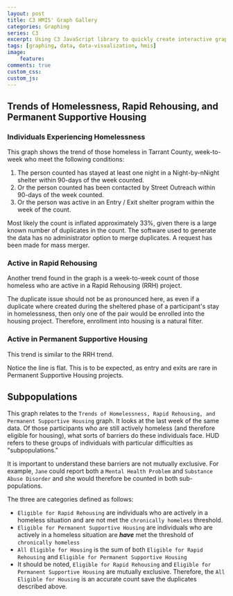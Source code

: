```yaml
---
layout: post
title: C3 HMIS' Graph Gallery
categories: Graphing
series: C3
excerpt: Using C3 JavaScript library to quickly create interactive graphs.
tags: [graphing, data, data-visualization, hmis]
image: 
    feature: 
comments: true
custom_css:
custom_js: 
---
```


## Trends of Homelessness, Rapid Rehousing, and Permanent Supportive Housing


<link href="https://ladvien.com/projects/d3/practice/c3-0.4.15/c3.css" rel="stylesheet">  
<script src="https://d3js.org/d3.v3.min.js"></script>
<script src="https://ladvien.com/projects/d3/practice/c3-0.4.15/c3.min.js"></script>
<script src="https://ladvien.com/projects/d3/tx-601/trends-tx-601.js"></script>

<div id="chartOne"></div>

### Individuals Experiencing Homelessness
This graph shows the trend of those homeless in Tarrant County, week-to-week who meet the following conditions:

1. The person counted has stayed at least one night in a Night-by-nNight shelter within 90-days of the week counted.
2. Or the person counted has been contacted by Street Outreach within 90-days of the week counted.
3. Or the person was active in an Entry / Exit shelter program within the week of the count.

Most likely the count is inflated approximately 33%, given there is a large known number of duplicates in the count.  The software used to generate the data has no administrator option to merge duplicates.  A request has been made for mass merger.

### Active in Rapid Rehousing
Another trend found in the graph is a week-to-week count of those homeless who are active in a Rapid Rehousing (RRH) project.

The duplicate issue should not be as pronounced here, as even if a duplicate where created during the sheltered phase of a participant's stay in homelessness, then only one of the pair would be enrolled into the housing project.  Therefore, enrollment into housing is a natural filter.

### Active in Permanent Supportive Housing
This trend is similar to the RRH trend.  

Notice the line is flat.  This is to be expected, as entry and exits are rare in Permanent Supportive Housing projects.

## Subpopulations

<script src="https://ladvien.com/projects/d3/tx-601/actively-homeless-subpopulations.js"></script>

<div id="chartTwo"></div>

This graph relates to the `Trends of Homelessness, Rapid Rehousing, and Permanent Supportive Housing` graph.  It looks at the last week of the same data.  Of those participants who are still actively homeless (and therefore eligible for housing), what sorts of barriers do these individuals face.  HUD refers to these groups of individuals with particular difficulties as "subpopulations."

It is important to understand these barriers are not mutually exclusive.  For example, `Jane` could report both a `Mental Health Problem` and `Substance Abuse Disorder` and she would therefore be counted in both sub-populations. 

The three are categories defined as follows:

* `Eligible for Rapid Rehousing` are individuals who are actively in a homeless situation and are not met the `chronically homeless` threshold.
* `Eligible for Permanent Supportive Housing` are individuals who are actively in a homeless situation are ***have*** met the threshold of `chronically homeless`
* `All Eligible for Housing` is the sum of both `Eligible for Rapid Rehousing` and `Eligible for Permanent Supportive Housing`
* It should be noted, `Eligible for Rapid Rehousing` and `Eligible for Permanent Supportive Housing` are mutually exclusive.  Therefore, the `All Eligible for Housing` is an accurate count save the duplicates described above.